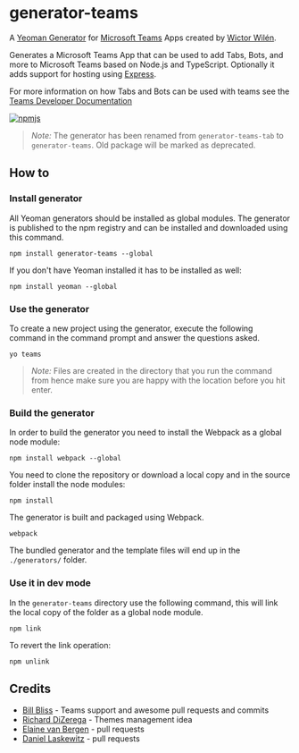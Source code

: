 # generator-teams

A [Yeoman Generator](http://yeoman.io/) for [Microsoft Teams](https://teams.microsoft.com) Apps created by [Wictor Wilén](http://twitter.com/wictor).

Generates a Microsoft Teams App that can be used to add Tabs, Bots, and more to Microsoft Teams based on Node.js and TypeScript. Optionally it adds support for hosting using [Express](http://expressjs.com/).

For more information on how Tabs and Bots can be used with teams see the [Teams Developer Documentation](https://msdn.microsoft.com/en-us/microsoft-teams/ )

[![npmjs](https://nodei.co/npm/generator-teams.png?downloads=true&downloadRank=true&stars=true)](https://www.npmjs.com/package/generator-teams)

> *Note:* The generator has been renamed from `generator-teams-tab` to `generator-teams`.
> Old package will be marked as deprecated.

## How to

### Install generator

All Yeoman generators should be installed as global modules. The generator is published to the npm registry and can be installed and downloaded using this command.

``` Shell
npm install generator-teams --global
```

If you don't have Yeoman installed it has to be installed as well:

``` Shell
npm install yeoman --global
```

### Use the generator

To create a new project using the generator, execute the following command in the command prompt and answer the questions asked.

``` Shell
yo teams
```
> *Note:* Files are created in the directory that you run the command from hence make sure you are happy with the location before you hit enter.  

### Build the generator

In order to build the generator you need to install the Webpack as a global node module:

``` Shell
npm install webpack --global
```

You need to clone the repository or download a local copy and in the source folder install the node modules:

``` Shell
npm install
```

The generator is built and packaged using Webpack.

``` Shell
webpack
```

The bundled generator and the template files will end up in the `./generators/` folder.

### Use it in dev mode

In the `generator-teams` directory use the following command, this will link the local copy of the folder as a global node module.

``` Shell
npm link
```

To revert the link operation:

``` Shell
npm unlink
```

## Credits

* [Bill Bliss](https://github.com/billbliss) - Teams support and awesome pull requests and commits
* [Richard DiZerega](https://blogs.msdn.microsoft.com/richard_dizeregas_blog/2017/02/07/microsoft-teams-and-custom-tab-theme/) - Themes management idea
* [Elaine van Bergen](https://github.com/laneyvb) - pull requests
* [Daniel Laskewitz](https://github.com/Laskewitz) - pull requests
